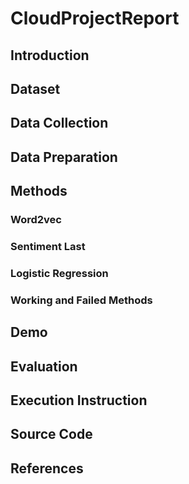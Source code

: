 # CloudProjectReport
## Introduction
## Dataset
## Data Collection
## Data Preparation
## Methods
### Word2vec
### Sentiment Last
### Logistic Regression
### Working and Failed Methods
## Demo
## Evaluation
## Execution Instruction
## Source Code
## References
